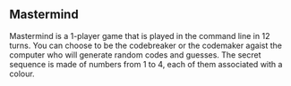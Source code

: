 ## Mastermind

Mastermind is a 1-player game that is played in the command line in 12 turns. You can choose to be the codebreaker or the codemaker agaist the computer who will generate random codes and guesses. The secret sequence is made of numbers from 1 to 4, each of them associated with a colour. 
